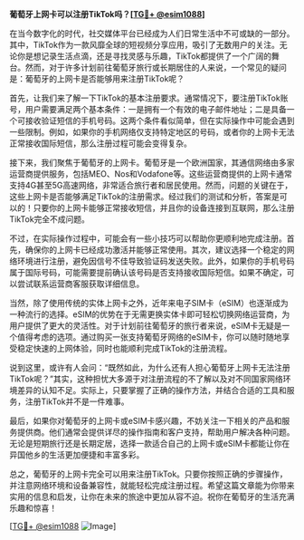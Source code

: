 **葡萄牙上网卡可以注册TikTok吗？[[TG💪+ @esim1088](https://t.me/s/esim1088)]**

在当今数字化的时代，社交媒体平台已经成为人们日常生活中不可或缺的一部分。其中，TikTok作为一款风靡全球的短视频分享应用，吸引了无数用户的关注。无论你是想记录生活点滴，还是寻找灵感与乐趣，TikTok都提供了一个广阔的舞台。然而，对于许多计划前往葡萄牙旅行或长期居住的人来说，一个常见的疑问是：葡萄牙的上网卡是否能够用来注册TikTok呢？

首先，让我们来了解一下TikTok的基本注册要求。通常情况下，要注册TikTok账号，用户需要满足两个基本条件：一是拥有一个有效的电子邮件地址；二是具备一个可接收验证短信的手机号码。这两个条件看似简单，但在实际操作中可能会遇到一些限制。例如，如果你的手机网络仅支持特定地区的号码，或者你的上网卡无法正常接收国际短信，那么注册过程可能会变得复杂。

接下来，我们聚焦于葡萄牙的上网卡。葡萄牙是一个欧洲国家，其通信网络由多家运营商提供服务，包括MEO、Nos和Vodafone等。这些运营商提供的上网卡通常支持4G甚至5G高速网络，非常适合旅行者和居民使用。然而，问题的关键在于，这些上网卡是否能够满足TikTok的注册需求。经过我们的测试和分析，答案是可以的！只要你的上网卡能够正常接收短信，并且你的设备连接到互联网，那么注册TikTok完全不成问题。

不过，在实际操作过程中，可能会有一些小技巧可以帮助你更顺利地完成注册。首先，确保你的上网卡已经成功激活并能够正常使用。其次，建议选择一个稳定的网络环境进行注册，避免因信号不佳导致验证码发送失败。此外，如果你的手机号码属于国际号码，可能需要提前确认该号码是否支持接收国际短信。如果不确定，可以尝试联系运营商客服获取详细信息。

当然，除了使用传统的实体上网卡之外，近年来电子SIM卡（eSIM）也逐渐成为一种流行的选择。eSIM的优势在于无需更换实体卡即可轻松切换网络运营商，为用户提供了更大的灵活性。对于计划前往葡萄牙的旅行者来说，eSIM卡无疑是一个值得考虑的选项。通过购买一张支持葡萄牙网络的eSIM卡，你可以随时随地享受稳定快速的上网体验，同时也能顺利完成TikTok的注册流程。

说到这里，或许有人会问：“既然如此，为什么还有人担心葡萄牙上网卡无法注册TikTok呢？”其实，这种担忧大多源于对注册流程的不了解以及对不同国家网络环境差异的认知不足。实际上，只要掌握了正确的操作方法，并结合合适的工具和服务，注册TikTok并不是一件难事。

最后，如果你对葡萄牙的上网卡或eSIM卡感兴趣，不妨关注一下相关的产品和服务提供商。他们通常会提供详尽的操作指南和客户支持，帮助用户解决各种问题。无论是短期旅行还是长期定居，选择一款适合自己的上网卡或eSIM卡都能让你在异国他乡的生活更加便捷和丰富多彩。

总之，葡萄牙的上网卡完全可以用来注册TikTok。只要你按照正确的步骤操作，并注意网络环境和设备兼容性，就能轻松完成注册过程。希望这篇文章能为你带来实用的信息和启发，让你在未来的旅途中更加从容不迫。祝你在葡萄牙的生活充满乐趣和惊喜！

[[TG💪+ @esim1088](https://t.me/s/esim1088) ![Image](https://i.postimg.cc/4NQfJmqS/Snipaste-2025-05-13-00-14-12.png)]